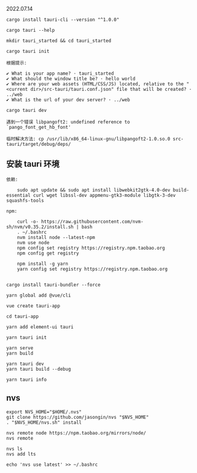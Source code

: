 2022.07.14

    cargo install tauri-cli --version "^1.0.0"

    cargo tauri --help

    mkdir tauri_started && cd tauri_started

    cargo tauri init

    根据提示:

    ✔ What is your app name? · tauri_started
    ✔ What should the window title be? · hello world
    ✔ Where are your web assets (HTML/CSS/JS) located, relative to the "<current dir>/src-tauri/tauri.conf.json" file that will be created? · ../web
    ✔ What is the url of your dev server? · ../web

    cargo tauri dev

    遇到一个错误 libpangoft2: undefined reference to `pango_font_get_hb_font'

    临时解决方法: cp /usr/lib/x86_64-linux-gnu/libpangoft2-1.0.so.0 src-tauri/target/debug/deps/

## 安装 tauri 环境

    依赖:

        sudo apt update && sudo apt install libwebkit2gtk-4.0-dev build-essential curl wget libssl-dev appmenu-gtk3-module libgtk-3-dev squashfs-tools

    npm:

        curl -o- https://raw.githubusercontent.com/nvm-sh/nvm/v0.35.2/install.sh | bash
        . ~/.bashrc
        nvm install node --latest-npm
        nvm use node
        npm config set registry https://registry.npm.taobao.org
        npm config get registry

        npm install -g yarn
        yarn config set registry https://registry.npm.taobao.org


    cargo install tauri-bundler --force

    yarn global add @vue/cli

    vue create tauri-app

    cd tauri-app

    yarn add element-ui tauri

    yarn tauri init

    yarn serve
    yarn build

    yarn tauri dev
    yarn tauri build --debug

    yarn tauri info

## nvs

    export NVS_HOME="$HOME/.nvs"
    git clone https://github.com/jasongin/nvs "$NVS_HOME"
    . "$NVS_HOME/nvs.sh" install

    nvs remote node https://npm.taobao.org/mirrors/node/
    nvs remote

    nvs ls
    nvs add lts

    echo 'nvs use latest' >> ~/.bashrc
